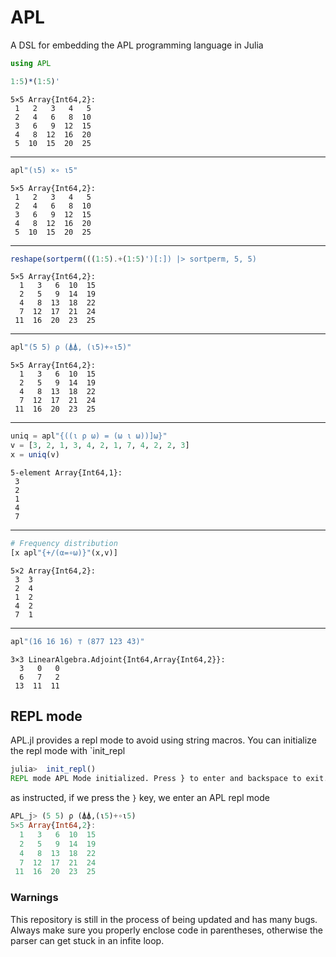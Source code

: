 # APL
A DSL for embedding the APL programming language in Julia

```julia
using APL

1:5)*(1:5)'
```
```
5×5 Array{Int64,2}:
 1   2   3   4   5
 2   4   6   8  10
 3   6   9  12  15
 4   8  12  16  20
 5  10  15  20  25
```
____
```julia
apl"(ι5) ×∘ ι5"
```
```
5×5 Array{Int64,2}:
 1   2   3   4   5
 2   4   6   8  10
 3   6   9  12  15
 4   8  12  16  20
 5  10  15  20  25
```
____
```julia
reshape(sortperm(((1:5).+(1:5)')[:]) |> sortperm, 5, 5)
```
```
5×5 Array{Int64,2}:
  1   3   6  10  15
  2   5   9  14  19
  4   8  13  18  22
  7  12  17  21  24
 11  16  20  23  25
```
____
```julia
apl"(5 5) ρ (⍋⍋, (ι5)+∘ι5)"
```
```
5×5 Array{Int64,2}:
  1   3   6  10  15
  2   5   9  14  19
  4   8  13  18  22
  7  12  17  21  24
 11  16  20  23  25
```
____
```julia
uniq = apl"{((ι ρ ω) = (ω ι ω))]ω}"
v = [3, 2, 1, 3, 4, 2, 1, 7, 4, 2, 2, 3]
x = uniq(v)
```
```
5-element Array{Int64,1}:
 3
 2
 1
 4
 7
```
____
```julia
# Frequency distribution
[x apl"{+/(α=∘ω)}"(x,v)]
```
```
5×2 Array{Int64,2}:
 3  3
 2  4
 1  2
 4  2
 7  1
```
____
```julia
apl"(16 16 16) ⊤ (877 123 43)"
```
```
3×3 LinearAlgebra.Adjoint{Int64,Array{Int64,2}}:
  3   0   0
  6   7   2
 13  11  11
```

## REPL mode
APL.jl provides a repl mode to avoid using string macros. You can initialize the repl mode with `init_repl
```julia
julia>  init_repl()
REPL mode APL Mode initialized. Press } to enter and backspace to exit.
```
as instructed, if we press the `}` key, we enter an APL repl mode
```julia
APL_j> (5 5) ρ (⍋⍋,(ι5)+∘ι5)
5×5 Array{Int64,2}:
  1   3   6  10  15
  2   5   9  14  19
  4   8  13  18  22
  7  12  17  21  24
 11  16  20  23  25
```


### Warnings

This repository is still in the process of being updated and has many
bugs. Always make sure you properly enclose code in parentheses,
otherwise the parser can get stuck in an infite loop.
